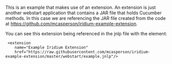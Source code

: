 This is an example that makes use of an extension. An extension is
just another webstart application that contains a JAR file that
holds Cucumber methods. In this case we are referencing the 
JAR file created from the code at https://github.com/mcasperson/iridium-example-extension.

You can see this extension being referenced in the jnlp file with the element:

```
 <extension 
    name="Example Iridium Extension" 
    href="https://raw.githubusercontent.com/mcasperson/iridium-example-extension/master/webstart/example.jnlp"/>
```